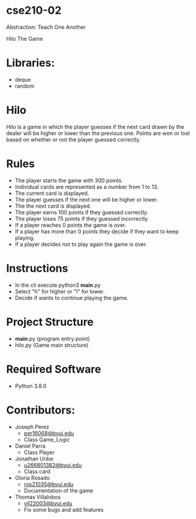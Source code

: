 # cse210-02
Abstraction: Teach One Another

Hilo The Game
# Libraries:
* deque
* random

# Hilo
Hilo is a game in which the player guesses if the next card drawn by the dealer will be higher or lower than the previous one. 
Points are won or lost based on whether or not the player guessed correctly.

# Rules
* The player starts the game with 300 points.
* Individual cards are represented as a number from 1 to 13.
* The current card is displayed.
* The player guesses if the next one will be higher or lower.
* The the next card is displayed.
* The player earns 100 points if they guessed correctly.
* The player loses 75 points if they guessed incorrectly.
* If a player reaches 0 points the game is over.
* If a player has more than 0 points they decide if they want to keep playing.
* If a player decides not to play again the game is over.

# Instructions
* In the cli execute python3 __main__.py
* Select "h" for higher or "l" for lower.
* Decide if wants to continue playing the game.

# Project Structure
* __main__.py     (program entry point)
* hilo.py         (Game main structure)

# Required Software
* Python 3.8.0

# Contributors:
* Joseph Perez
    - per16068@byui.edu
    - Class Game_Logic
* Daniel Parra 
    - Class Player
* Jonathan Uribe 
    - u266801382@byui.edu
    - Class card
* Gloria Rosado 
    - ros21035@byui.edu
    - Documentation of the game
* Thomas Villalobos
    - vil22003@byui.edu
    - Fix some bugs and add features
